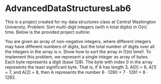 # AdvancedDataStructuresLab6
This is a project created for my data structures class at Central Washington University. Problem: Sort multi-digit integers (with n total digits) in O(n) time. Below is the provided project outline:

You are given an array of non-negative integers, where different integers may have different numbers
of digits, but the total number of digits over all the integers in the array is n. Show how to sort the
array in O(n) time1.
To implement this problem, we represent a single integer as array of bytes. Each byte represents a digit
(base 128). The byte with index 0 in the array represents the least significant byte. That is, if A has
length 3, A[0] = 6, A[1] = 7, and A[2] = 8, then A represents the number 6 · 1280 + 7 · 1281 + 8 · 1282.
